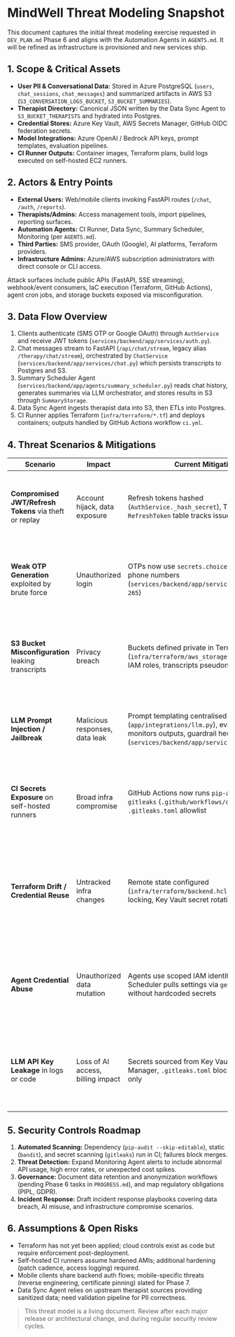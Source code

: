 # MindWell Threat Modeling Snapshot

This document captures the initial threat modeling exercise requested in `DEV_PLAN.md` Phase 6 and aligns with the Automation Agents in `AGENTS.md`. It will be refined as infrastructure is provisioned and new services ship.

## 1. Scope & Critical Assets
- **User PII & Conversational Data:** Stored in Azure PostgreSQL (`users`, `chat_sessions`, `chat_messages`) and summarized artifacts in AWS S3 (`S3_CONVERSATION_LOGS_BUCKET`, `S3_BUCKET_SUMMARIES`).
- **Therapist Directory:** Canonical JSON written by the Data Sync Agent to `S3_BUCKET_THERAPISTS` and hydrated into Postgres.
- **Credential Stores:** Azure Key Vault, AWS Secrets Manager, GitHub OIDC federation secrets.
- **Model Integrations:** Azure OpenAI / Bedrock API keys, prompt templates, evaluation pipelines.
- **CI Runner Outputs:** Container images, Terraform plans, build logs executed on self-hosted EC2 runners.

## 2. Actors & Entry Points
- **External Users:** Web/mobile clients invoking FastAPI routes (`/chat`, `/auth`, `/reports`).
- **Therapists/Admins:** Access management tools, import pipelines, reporting surfaces.
- **Automation Agents:** CI Runner, Data Sync, Summary Scheduler, Monitoring (per `AGENTS.md`).
- **Third Parties:** SMS provider, OAuth (Google), AI platforms, Terraform providers.
- **Infrastructure Admins:** Azure/AWS subscription administrators with direct console or CLI access.

Attack surfaces include public APIs (FastAPI, SSE streaming), webhook/event consumers, IaC execution (Terraform, GitHub Actions), agent cron jobs, and storage buckets exposed via misconfiguration.

## 3. Data Flow Overview
1. Clients authenticate (SMS OTP or Google OAuth) through `AuthService` and receive JWT tokens (`services/backend/app/services/auth.py`).
2. Chat messages stream to FastAPI (`/api/chat/stream`, legacy alias `/therapy/chat/stream`), orchestrated by `ChatService` (`services/backend/app/services/chat.py`) which persists transcripts to Postgres and S3.
3. Summary Scheduler Agent (`services/backend/app/agents/summary_scheduler.py`) reads chat history, generates summaries via LLM orchestrator, and stores results in S3 through `SummaryStorage`.
4. Data Sync Agent ingests therapist data into S3, then ETLs into Postgres.
5. CI Runner applies Terraform (`infra/terraform/*.tf`) and deploys containers; outputs handled by GitHub Actions workflow `ci.yml`.

## 4. Threat Scenarios & Mitigations

| Scenario | Impact | Current Mitigations | Follow-ups |
| --- | --- | --- | --- |
| **Compromised JWT/Refresh Tokens** via theft or replay | Account hijack, data exposure | Refresh tokens hashed (`AuthService._hash_secret`), TTL constrained, `RefreshToken` table tracks issued tokens | Add device binding & anomaly detection; enforce token revocation on logout |
| **Weak OTP Generation** exploited by brute force | Unauthorized login | OTPs now use `secrets.choice` and normalized phone numbers (`services/backend/app/services/auth.py:200-265`) | Rate-limit OTP verification per IP/device; add SMS provider audit logs |
| **S3 Bucket Misconfiguration** leaking transcripts | Privacy breach | Buckets defined private in Terraform (`infra/terraform/aws_storage.tf`), uploads use IAM roles, transcripts pseudonymized | Enable S3 bucket policies enforcing TLS, add Macie scans, periodic access review |
| **LLM Prompt Injection / Jailbreak** | Malicious responses, data leak | Prompt templating centralised (`app/integrations/llm.py`), evaluation service monitors outputs, guardrail heuristics exist (`services/backend/app/services/evaluation.py`) | Integrate automated red teaming, add content filtering before reply streaming |
| **CI Secrets Exposure** on self-hosted runners | Broad infra compromise | GitHub Actions now runs `pip-audit`, `bandit`, and `gitleaks` (`.github/workflows/ci.yml`) with `.gitleaks.toml` allowlist | Lock down runner IAM roles, enable GitHub OIDC fine-grained permissions, add dependency review gate |
| **Terraform Drift / Credential Reuse** | Untracked infra changes | Remote state configured (`infra/terraform/backend.hcl.example`), state locking, Key Vault secret rotation runbooks | Automate `terraform plan` in CI with manual approvals, integrate drift detection (Azure Policy, AWS Config) |
| **Agent Credential Abuse** | Unauthorized data mutation | Agents use scoped IAM identities, Summary Scheduler pulls settings via `get_settings()` without hardcoded secrets | Add per-agent service principals with least privilege, monitor scheduler outputs for anomalies |
| **LLM API Key Leakage** in logs or code | Loss of AI access, billing impact | Secrets sourced from Key Vault / Secrets Manager, `.gitleaks.toml` blocks sample docs only | Extend secret scanning pre-commit, mask sensitive env vars in logging configuration |

## 5. Security Controls Roadmap
1. **Automated Scanning:** Dependency (`pip-audit --skip-editable`), static (`bandit`), and secret scanning (`gitleaks`) run in CI; failures block merges.
2. **Threat Detection:** Expand Monitoring Agent alerts to include abnormal API usage, high error rates, or unexpected cost spikes.
3. **Governance:** Document data retention and anonymization workflows (pending Phase 6 tasks in `PROGRESS.md`), and map regulatory obligations (PIPL, GDPR).
4. **Incident Response:** Draft incident response playbooks covering data breach, AI misuse, and infrastructure compromise scenarios.

## 6. Assumptions & Open Risks
- Terraform has not yet been applied; cloud controls exist as code but require enforcement post-deployment.
- Self-hosted CI runners assume hardened AMIs; additional hardening (patch cadence, access logging) required.
- Mobile clients share backend auth flows; mobile-specific threats (reverse engineering, certificate pinning) slated for Phase 7.
- Data Sync Agent relies on upstream therapist sources providing sanitized data; need validation pipeline for PII correctness.

> This threat model is a living document. Review after each major release or architectural change, and during regular security review cycles.
